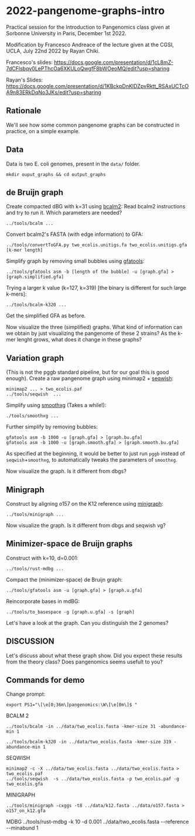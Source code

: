 # 2022-pangenome-graphs-intro

Practical session for the Introduction to Pangenomics class given at Sorbonne University in Paris, December 1st 2022.

Modification by Francesco Andreace of the lecture given at the CGSI, UCLA, July 22nd 2022 by Rayan Chiki. 

Francesco's slides: https://docs.google.com/presentation/d/1cL8mZ-7dCFlsbqv0LePThcOa6XKULoQwgfF8bWOeoMQ/edit?usp=sharing

Rayan's Slides: https://docs.google.com/presentation/d/1KBckpDnKlDZpvRktt_RSAxUCTcOA9n83ERkDqNo3JKs/edit?usp=sharing

## Rationale

We'll see how some common pangenome graphs can be constructed in practice, on a simple example. 

## Data

Data is two E. coli genomes, present in the `data/` folder.

    mkdir ouput_graphs && cd output_graphs


## de Bruijn graph

Create compacted dBG with k=31 using [bcalm2](https://github.com/GATB/bcalm):
Read bcalm2 instructions and try to run it. Which parameters are needed? 

    ../tools/bcalm ...

Convert bcalm2's FASTA (with edge information) to GFA:

    ../tools/convertToGFA.py two_ecolis.unitigs.fa two_ecolis.unitigs.gfa [k-mer length]

Simplify graph by removing small bubbles using [gfatools](https://github.com/lh3/gfatools):

    ../tools/gfatools asm -b [length of the bubble] -u [graph.gfa] > [graph.simplified.gfa]

Trying a larger k value (k=127, k=319) [the binary is different for such large k-mers]:

    ../tools/bcalm-k320 ...

Get the simplified GFA as before.

Now visualize the three (simplified) graphs. 
What kind of information can we obtain by just visualizing the pangenome of these 2 strains? 
As the k-mer lenght grows, what does it change in these graphs?

## Variation graph

(This is not the pggb standard pipeline, but for our goal this is good enough).
Create a raw pangenome graph using minimap2 + [seqwish](https://github.com/ekg/seqwish):

    minimap2 ... > two_ecolis.paf
    ../tools/seqwish  ...

Simplify using [smoothxg](https://github.com/pangenome/smoothxg) (Takes a while!):

    ./tools/smoothxg ...

Further simplify by removing bubbles:

    gfatools asm -b 1000 -u [graph.gfa] > [graph.bu.gfa]
    gfatools asm -b 1000 -u [graph.smooth.gfa] > [graph.smooth.bu.gfa]

As specified at the beginning, it would be better to just run `pggb` instead of `seqwish`+`smoothxg`, to automatically tweaks the parameters of `smoothxg`.

Now visualize the graph. Is it different from dbgs?


## Minigraph

Construct by aligning o157 on the K12 reference using [minigraph](https://github.com/lh3/minigraph):

    ../tools/minigraph ...

Now visualize the graph. Is it different from dbgs and seqwish vg?

## Minimizer-space de Bruijn graphs

Construct with k=10, d=0.001:

    ../tools/rust-mdbg ...

Compact the (minimizer-space) de Bruijn graph:

    ../tools/gfatools asm -u [graph.gfa] > [graph.u.gfa]

Reincorporate bases in mdBG:

    ../tools/to_basespace -g [graph.u.gfa] -s [graph]

Let's have a look at the graph. Can you distinguish the 2 genomes?

## DISCUSSION

Let's discuss about what these graph show.
Did you expect these results from the theory class?
Does pangenomics seems usefult to you?

## Commands for demo

Change prompt:

    export PS1="\[\e[0;36m\]pangenomics:\W\[\e[0m\]$ "

BCALM 2

    ../tools/bcalm -in ../data/two_ecolis.fasta -kmer-size 31 -abundance-min 1

    ../tools/bcalm-k320 -in ../data/two_ecolis.fasta -kmer-size 319 -abundance-min 1

SEQWISH

    minimap2 -c -X ../data/two_ecolis.fasta ../data/two_ecolis.fasta > two_ecolis.paf
    ../tools/seqwish  -s ../data/two_ecolis.fasta -p two_ecolis.paf -g two_ecolis.gfa

MINIGRAPH

    ../tools/minigraph -cxggs -t8 ../data/k12.fasta ../data/o157.fasta > o157_on_k12.gfa

MDBG 
../tools/rust-mdbg -k 10 -d 0.001 ../data/two_ecolis.fasta --reference --minabund 1
